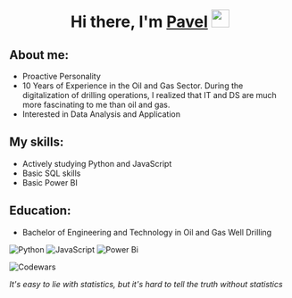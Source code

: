 <h1 align="center"> Hi there, I'm <a href="https://daniilshat.ru/" target="_blank">Pavel</a> 
<img src="https://github.com/blackcater/blackcater/raw/main/images/Hi.gif" height="32"/></h1>
<h3 align="center"></h3>

## About me:
- Proactive Personality
- 10 Years of Experience in the Oil and Gas Sector. During the digitalization of drilling operations, I realized that IT and DS are much more fascinating to me than oil and gas.
- Interested in Data Analysis and Application
  
## My skills:
- Actively studying Python and JavaScript  
- Basic SQL skills  
- Basic Power BI

## Education:
- Bachelor of Engineering and Technology in Oil and Gas Well Drilling

![Python](https://img.shields.io/badge/python-3670A0?style=for-the-badge&logo=python&logoColor=ffdd54)
![JavaScript](https://img.shields.io/badge/javascript-%23323330.svg?style=for-the-badge&logo=javascript&logoColor=%23F7DF1E)
![Power Bi](https://img.shields.io/badge/power_bi-F2C811?style=for-the-badge&logo=powerbi&logoColor=black)

![Codewars](https://github.r2v.ch/codewars?user=Pavelrrr&name=true&top_languages=true&stroke=%23b362ff&theme=purple_dark)


*It's easy to lie with statistics, but it's hard to tell the truth without statistics*


